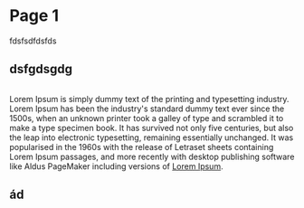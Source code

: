 # Page 1

fdsfsdfdsfds

## dsfgdsgdg

<figure><img src=".gitbook/assets/STT_6532.JPG" alt=""><figcaption></figcaption></figure>

Lorem Ipsum is simply dummy text of the printing and typesetting industry. Lorem Ipsum has been the industry's standard dummy text ever since the 1500s, when an unknown printer took a galley of type and scrambled it to make a type specimen book. It has survived not only five centuries, but also the leap into electronic typesetting, remaining essentially unchanged. It was popularised in the 1960s with the release of Letraset sheets containing Lorem Ipsum passages, and more recently with desktop publishing software like Aldus PageMaker including versions of [Lorem Ipsum](https://duckduckgo.com).

## ád
